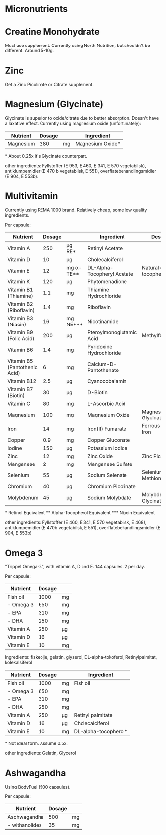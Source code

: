 # Micronutrients

# Creatine Monohydrate
Must use supplement. Currently using North Nutrition, but shouldn't be different. Around 5-10g.


# Zinc
Get a Zinc Picolinate or Citrate supplement.


# Magnesium (Glycinate)
Glycinate is superior to oxide/citrate due to better absorption. Doesn't have a laxative effect.
Currently using magnesium oxide (unfortunately):

| Nutrient | Dosage |  | Ingredient |
|----------|--------|------|-|
| Magnesium | 280| mg | Magnesium Oxide* |

\* About 0.25x it's Glycinate counterpart.

other ingredients:
Fyllstoffer (E 953, E 460, E 341, E 570 vegetabilsk), antiklumpemidler (E 470 b vegetabilsk, E 551), overflatebehandlingsmidler (E 904, E 553b).

# Multivitamin
Currently using REMA 1000 brand. Relatively cheap, some low quality ingredients.

Per capsule:

| Nutrient | Dosage |   | Ingredient | Desired Ingredient | Improvement |
|-|-|-|-|-|-|
| Vitamin A | 250 | μg RE* | Retinyl Acetate | | |
| Vitamin D | 10 | μg | Cholecalciferol | | |
| Vitamin E | 12 | mg α-TE** | DL-Alpha-Tocopheryl Acetate | Natural d-alpha-tocopherol | 1.5-2x |
| Vitamin K | 120 | μg | Phytomenadione | | |
| Vitamin B1 (Thiamine) | 1.1 | mg | Thiamine Hydrochloride | | |
| Vitamin B2 (Riboflavin) | 1.4 | mg | Riboflavin | | |
| Vitamin B3 (Niacin) | 16 | mg NE*** | Nicotinamide | | |
| Vitamin B9 (Folic Acid) | 200 | μg | Pteroylmonoglutamic Acid| Methylfolate/folinic acid | ~2x |
| Vitamin B6 | 1.4 | mg | Pyridoxine Hydrochloride | | |
| Vitamin B5 (Pantothenic Acid) | 6 | mg | Calcium-D-Pantothenate | | |
| Vitamin B12 | 2.5 | μg | Cyanocobalamin | | |
| Vitamin B7 (Biotin) | 30 | μg | D-Biotin | | |
| Vitamin C | 80 | mg | L-Ascorbic Acid | | |
| Magnesium | 100 | mg | Magnesium Oxide | Magnesium Glycinate/Citrate | ~4x  |
| Iron | 14 | mg | Iron(II) Fumarate | Ferrous Bisglycinate/Heme Iron | 2-4x |
| Copper | 0.9 | mg | Copper Gluconate | | |
| Iodine | 150 | μg | Potassium Iodide | | |
| Zinc | 12 | mg | Zinc Oxide | Zinc Picolinate/Citrate | ~3x |
| Manganese | 2 | mg | Manganese Sulfate | | |
| Selenium | 55 | μg | Sodium Selenate | Selenium Methionine/Selenocysteine | 2-3x |
| Chromium | 40 | μg | Chromium Picolinate | | |
| Molybdenum | 45 | μg | Sodium Molybdate | Molybdenum Glycinate/Chelate | 2-3x |

\* Retinol Equivalent 
\** Alpha-Tocopherol Equivalent
\*** Niacin Equivalent


other ingredients:
Fyllstoffer (E 460, E 341, E 570 vegetabilsk, E 468), antiklumpemidler (E 470b vegetabilsk, E 551), overflatebehandlingsmidler (E 904, E 553b)


# Omega 3
"Trippel Omega-3", with vitamin A, D and E. 144 capsules. 2 per day.

Per capsule:

| Nutrient   | Dosage |  |
|------------|--------|------|
| Fish oil   | 1000   | mg   |
| - Omega 3  | 650    | mg   |
| - EPA      | 310    | mg   |
| - DHA      | 250    | mg   |
| Vitamin A  | 250    | μg   |
| Vitamin D  | 16     | μg   |
| Vitamin E  | 10     | mg   |

Ingredients:
fiskeolje, gelatin, glyserol, DL-alpha-tokoferol, Retinylpalmitat, kolekalsiferol 

| Nutrient | Dosage |  | Ingredient |
|----------|--------|------|------------|
| Fish oil | 1000   | mg   | Fish oil |
| - Omega 3 | 650   | mg   |            |
| - EPA     | 310   | mg   |            |
| - DHA     | 250   | mg   |            |
| Vitamin A | 250   | μg   | Retinyl palmitate   |
| Vitamin D | 16    | μg   | Cholecalciferol   |
| Vitamin E | 10    | mg   | DL-alpha-tocopherol* |

\* Not ideal form. Assume 0.5x.

other ingredients:
Gelatin, Glycerol


# Ashwagandha
Using BodyFuel (500 capsules).

Per capsule:

| Nutrient       | Dosage |  |
|----------------|--------|------|
| Aschwagandha   | 500    | mg   |
| - withanolides | 35     | mg   |
